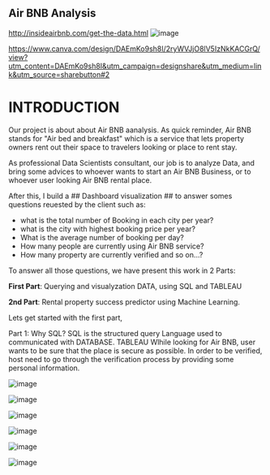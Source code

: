 ## Air BNB Analysis ##

http://insideairbnb.com/get-the-data.html
![image](https://user-images.githubusercontent.com/78287535/128449579-f0faa09f-ae1c-4a8f-b0d6-b79fe5a911a7.png)

https://www.canva.com/design/DAEmKo9sh8I/2ryWVJjO8lV5IzNkKACGrQ/view?utm_content=DAEmKo9sh8I&utm_campaign=designshare&utm_medium=link&utm_source=sharebutton#2

# INTRODUCTION

Our project is about about Air BNB aanalysis.
As quick reminder, Air BNB stands for "Air bed and breakfast" which is a service that lets property owners rent 
out their space to travelers looking or place to rent stay.

As professional Data Scientists consultant, our job is to analyze Data, and bring some advices to whoever wants to start an Air BNB Business, or to whoever user looking Air BNB rental place.

After this, I build a ## Dashboard visualization ## to answer somes questions reuested by the client such as:
- what is the total number of Booking in each city per year?
- what is the city with highest booking price per year?
- What is the average number of booking per day?
- How many people are currently using Air BNB service?
- How many property are currently verified and so on...?

To answer all those questions, we have present this work in 2 Parts:

**First Part**: Querying and visualyzation DATA, using SQL and TABLEAU

**2nd Part**: Rental property success predictor using Machine Learning.

Lets get started with the first part,

Part 1: Why SQL?
SQL is the structured query Language used to communicated with DATABASE.
TABLEAU
Wlhile looking for Air BNB, user wants to be sure that the place is secure as possible.
In order to be verified, host need to go through the verification process by providing some personal information.

![image](https://user-images.githubusercontent.com/78287535/128453291-68ca9b1e-2863-49c9-8d6e-55b189e3965d.png)

![image](https://user-images.githubusercontent.com/78287535/128454814-54c0701b-c726-4d93-a64f-035b2f4fa0b6.png)


![image](https://user-images.githubusercontent.com/78287535/128454864-f226dd0a-ab57-42e8-a604-c7fd6dd4002c.png)


![image](https://user-images.githubusercontent.com/78287535/128453460-49f91b73-963b-4f84-992a-3f378b02986f.png)

![image](https://user-images.githubusercontent.com/78287535/128453531-01613b5a-3a0f-4509-b48d-c96911493737.png)

![image](https://user-images.githubusercontent.com/78287535/128453603-fd076810-e63f-4512-a41e-78fbfc6c0963.png)


